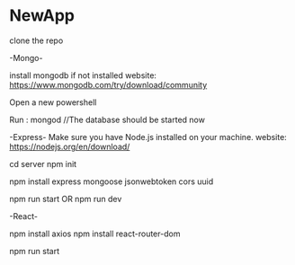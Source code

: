 # NewApp
clone the repo

-Mongo-

install mongodb if not installed website: https://www.mongodb.com/try/download/community

Open a new powershell

Run : mongod  //The database should be started now


-Express-
Make sure you have Node.js installed on your machine. website: https://nodejs.org/en/download/

cd server
npm init

npm install express mongoose jsonwebtoken cors uuid

npm run start OR npm run dev

-React-

npm install axios
npm install react-router-dom

npm run start
